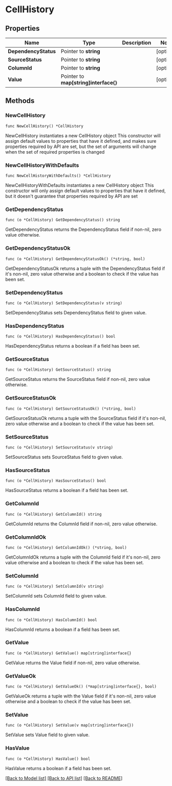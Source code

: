 # CellHistory

## Properties

Name | Type | Description | Notes
------------ | ------------- | ------------- | -------------
**DependencyStatus** | Pointer to **string** |  | [optional] 
**SourceStatus** | Pointer to **string** |  | [optional] 
**ColumnId** | Pointer to **string** |  | [optional] 
**Value** | Pointer to **map[string]interface{}** |  | [optional] 

## Methods

### NewCellHistory

`func NewCellHistory() *CellHistory`

NewCellHistory instantiates a new CellHistory object
This constructor will assign default values to properties that have it defined,
and makes sure properties required by API are set, but the set of arguments
will change when the set of required properties is changed

### NewCellHistoryWithDefaults

`func NewCellHistoryWithDefaults() *CellHistory`

NewCellHistoryWithDefaults instantiates a new CellHistory object
This constructor will only assign default values to properties that have it defined,
but it doesn't guarantee that properties required by API are set

### GetDependencyStatus

`func (o *CellHistory) GetDependencyStatus() string`

GetDependencyStatus returns the DependencyStatus field if non-nil, zero value otherwise.

### GetDependencyStatusOk

`func (o *CellHistory) GetDependencyStatusOk() (*string, bool)`

GetDependencyStatusOk returns a tuple with the DependencyStatus field if it's non-nil, zero value otherwise
and a boolean to check if the value has been set.

### SetDependencyStatus

`func (o *CellHistory) SetDependencyStatus(v string)`

SetDependencyStatus sets DependencyStatus field to given value.

### HasDependencyStatus

`func (o *CellHistory) HasDependencyStatus() bool`

HasDependencyStatus returns a boolean if a field has been set.

### GetSourceStatus

`func (o *CellHistory) GetSourceStatus() string`

GetSourceStatus returns the SourceStatus field if non-nil, zero value otherwise.

### GetSourceStatusOk

`func (o *CellHistory) GetSourceStatusOk() (*string, bool)`

GetSourceStatusOk returns a tuple with the SourceStatus field if it's non-nil, zero value otherwise
and a boolean to check if the value has been set.

### SetSourceStatus

`func (o *CellHistory) SetSourceStatus(v string)`

SetSourceStatus sets SourceStatus field to given value.

### HasSourceStatus

`func (o *CellHistory) HasSourceStatus() bool`

HasSourceStatus returns a boolean if a field has been set.

### GetColumnId

`func (o *CellHistory) GetColumnId() string`

GetColumnId returns the ColumnId field if non-nil, zero value otherwise.

### GetColumnIdOk

`func (o *CellHistory) GetColumnIdOk() (*string, bool)`

GetColumnIdOk returns a tuple with the ColumnId field if it's non-nil, zero value otherwise
and a boolean to check if the value has been set.

### SetColumnId

`func (o *CellHistory) SetColumnId(v string)`

SetColumnId sets ColumnId field to given value.

### HasColumnId

`func (o *CellHistory) HasColumnId() bool`

HasColumnId returns a boolean if a field has been set.

### GetValue

`func (o *CellHistory) GetValue() map[string]interface{}`

GetValue returns the Value field if non-nil, zero value otherwise.

### GetValueOk

`func (o *CellHistory) GetValueOk() (*map[string]interface{}, bool)`

GetValueOk returns a tuple with the Value field if it's non-nil, zero value otherwise
and a boolean to check if the value has been set.

### SetValue

`func (o *CellHistory) SetValue(v map[string]interface{})`

SetValue sets Value field to given value.

### HasValue

`func (o *CellHistory) HasValue() bool`

HasValue returns a boolean if a field has been set.


[[Back to Model list]](../README.md#documentation-for-models) [[Back to API list]](../README.md#documentation-for-api-endpoints) [[Back to README]](../README.md)


